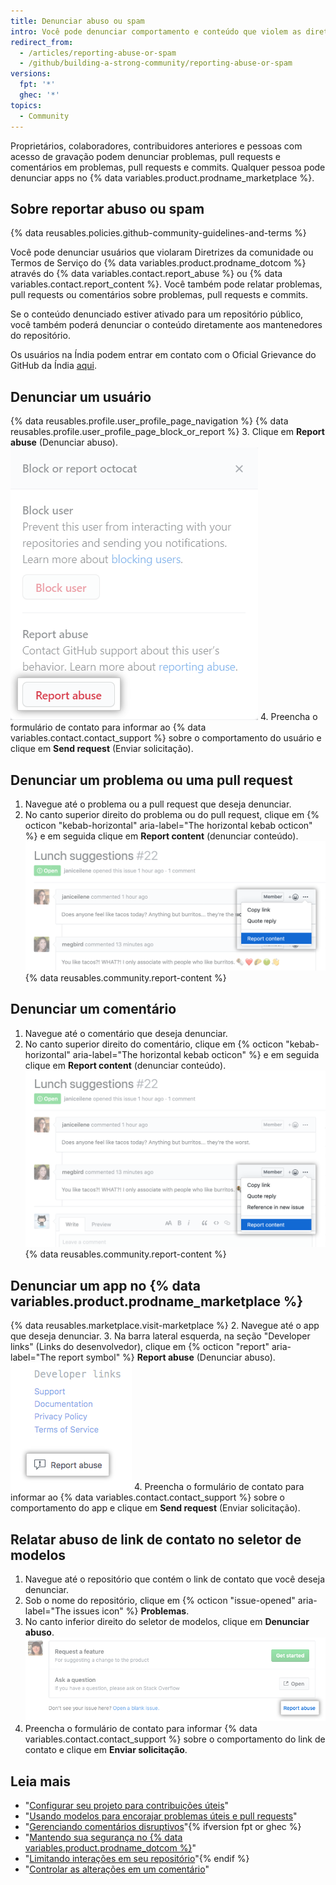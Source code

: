 ```yaml
---
title: Denunciar abuso ou spam
intro: Você pode denunciar comportamento e conteúdo que violem as diretrizes e os termos da comunidade.
redirect_from:
  - /articles/reporting-abuse-or-spam
  - /github/building-a-strong-community/reporting-abuse-or-spam
versions:
  fpt: '*'
  ghec: '*'
topics:
  - Community
---
```


Proprietários, colaboradores, contribuidores anteriores e pessoas com acesso de gravação podem denunciar problemas, pull requests e comentários em problemas, pull requests e commits. Qualquer pessoa pode denunciar apps no {% data variables.product.prodname_marketplace %}.

## Sobre reportar abuso ou spam

{% data reusables.policies.github-community-guidelines-and-terms %}

Você pode denunciar usuários que violaram Diretrizes da comunidade ou Termos de Serviço do {% data variables.product.prodname_dotcom %} através do {% data variables.contact.report_abuse %} ou {% data variables.contact.report_content %}. Você também pode relatar problemas, pull requests ou comentários sobre problemas, pull requests e commits.

Se o conteúdo denunciado estiver ativado para um repositório público, você também poderá denunciar o conteúdo diretamente aos mantenedores do repositório.

Os usuários na Índia podem entrar em contato com o Oficial Grievance do GitHub da Índia [aqui](https://support.github.com/contact/india-grievance-officer).

## Denunciar um usuário

{% data reusables.profile.user_profile_page_navigation %}
{% data reusables.profile.user_profile_page_block_or_report %}
3. Clique em **Report abuse** (Denunciar abuso). ![Caixa de diálogo modal com opções para bloquear o usuário ou denunciar um abuso](/assets/images/help/profile/profile-report-abuse.png)
4. Preencha o formulário de contato para informar ao {% data variables.contact.contact_support %} sobre o comportamento do usuário e clique em **Send request** (Enviar solicitação).

## Denunciar um problema ou uma pull request

1. Navegue até o problema ou a pull request que deseja denunciar.
2. No canto superior direito do problema ou do pull request, clique em {% octicon "kebab-horizontal" aria-label="The horizontal kebab octicon" %} e em seguida clique em **Report content** (denunciar conteúdo). ![Botão para denunciar um comentário](/assets/images/help/repository/menu-report-issue-or-pr.png)
{% data reusables.community.report-content %}

## Denunciar um comentário

1. Navegue até o comentário que deseja denunciar.
2. No canto superior direito do comentário, clique em {% octicon "kebab-horizontal" aria-label="The horizontal kebab octicon" %} e em seguida clique em **Report content** (denunciar conteúdo). ![Menu Kebab com opção para denunciar um comentário](/assets/images/help/repository/menu-report-comment.png)
{% data reusables.community.report-content %}

## Denunciar um app no {% data variables.product.prodname_marketplace %}

{% data reusables.marketplace.visit-marketplace %}
2. Navegue até o app que deseja denunciar.
3. Na barra lateral esquerda, na seção "Developer links" (Links do desenvolvedor), clique em {% octicon "report" aria-label="The report symbol" %} **Report abuse** (Denunciar abuso). ![Botão para denunciar um app no {% data variables.product.prodname_marketplace %}](/assets/images/help/marketplace/marketplace-report-app.png)
4. Preencha o formulário de contato para informar ao {% data variables.contact.contact_support %} sobre o comportamento do app e clique em **Send request** (Enviar solicitação).

## Relatar abuso de link de contato no seletor de modelos

1. Navegue até o repositório que contém o link de contato que você deseja denunciar.
2. Sob o nome do repositório, clique em {% octicon "issue-opened" aria-label="The issues icon" %} **Problemas**.
3. No canto inferior direito do seletor de modelos, clique em **Denunciar abuso**. ![Link para denunciar um abuso](/assets/images/help/repository/template-chooser-report-abuse.png)
4. Preencha o formulário de contato para informar {% data variables.contact.contact_support %} sobre o comportamento do link de contato e clique em **Enviar solicitação**.

## Leia mais

- "[Configurar seu projeto para contribuições úteis](/communities/setting-up-your-project-for-healthy-contributions)"
- "[Usando modelos para encorajar problemas úteis e pull requests](/communities/using-templates-to-encourage-useful-issues-and-pull-requests)"
- "[Gerenciando comentários disruptivos](/communities/moderating-comments-and-conversations/managing-disruptive-comments)"{% ifversion fpt or ghec %}
- "[Mantendo sua segurança no {% data variables.product.prodname_dotcom %}](/communities/maintaining-your-safety-on-github)"
- "[Limitando interações em seu repositório](/communities/moderating-comments-and-conversations/limiting-interactions-in-your-repository)"{% endif %}
- "[Controlar as alterações em um comentário](/communities/moderating-comments-and-conversations/tracking-changes-in-a-comment)"
